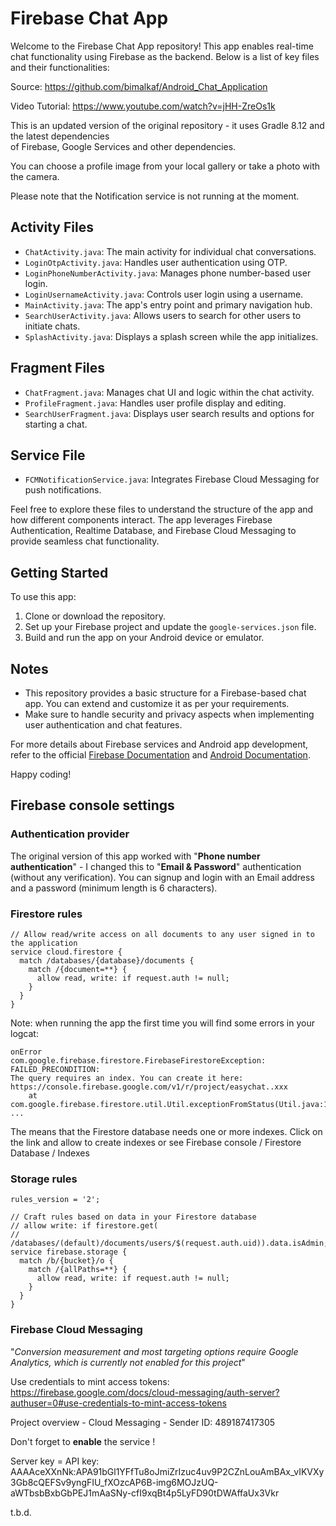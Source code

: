 # Firebase Chat App

Welcome to the Firebase Chat App repository! This app enables real-time chat functionality using Firebase as the backend. Below is a list of key files and their functionalities:

Source: https://github.com/bimalkaf/Android_Chat_Application

Video Tutorial: https://www.youtube.com/watch?v=jHH-ZreOs1k

This is an updated version of the original repository - it uses Gradle 8.12 and the latest dependencies  
of Firebase, Google Services and other dependencies.

You can choose a profile image from your local gallery or take a photo with the camera.

Please note that the Notification service is not running at the moment.

## Activity Files

- `ChatActivity.java`: The main activity for individual chat conversations.
- `LoginOtpActivity.java`: Handles user authentication using OTP.
- `LoginPhoneNumberActivity.java`: Manages phone number-based user login.
- `LoginUsernameActivity.java`: Controls user login using a username.
- `MainActivity.java`: The app's entry point and primary navigation hub.
- `SearchUserActivity.java`: Allows users to search for other users to initiate chats.
- `SplashActivity.java`: Displays a splash screen while the app initializes.

## Fragment Files

- `ChatFragment.java`: Manages chat UI and logic within the chat activity.
- `ProfileFragment.java`: Handles user profile display and editing.
- `SearchUserFragment.java`: Displays user search results and options for starting a chat.

## Service File

- `FCMNotificationService.java`: Integrates Firebase Cloud Messaging for push notifications.

Feel free to explore these files to understand the structure of the app and how different components interact. The app leverages Firebase Authentication, Realtime Database, and Firebase Cloud Messaging to provide seamless chat functionality.

## Getting Started

To use this app:

1. Clone or download the repository.
2. Set up your Firebase project and update the `google-services.json` file.
3. Build and run the app on your Android device or emulator.

## Notes

- This repository provides a basic structure for a Firebase-based chat app. You can extend and customize it as per your requirements.
- Make sure to handle security and privacy aspects when implementing user authentication and chat features.

For more details about Firebase services and Android app development, refer to the official [Firebase Documentation](https://firebase.google.com/docs) and [Android Documentation](https://developer.android.com/docs).

Happy coding!

## Firebase console settings

### Authentication provider

The original version of this app worked with "**Phone number authentication**" - I changed this to 
"**Email & Password**" authentication (without any verification). You can signup and login with an 
Email address and a password (minimum length is 6 characters). 

### Firestore rules

```plaintext
// Allow read/write access on all documents to any user signed in to the application
service cloud.firestore {
  match /databases/{database}/documents {
    match /{document=**} {
      allow read, write: if request.auth != null;
    }
  }
}
```

Note: when running the app the first time you will find some errors in your logcat:
```plaintext
onError
com.google.firebase.firestore.FirebaseFirestoreException: FAILED_PRECONDITION: 
The query requires an index. You can create it here: 
https://console.firebase.google.com/v1/r/project/easychat..xxx
	at com.google.firebase.firestore.util.Util.exceptionFromStatus(Util.java:113)
...
```
The means that the Firestore database needs one or more indexes. Click on the link and allow to 
create indexes or see Firebase console / Firestore Database / Indexes

### Storage rules

```plaintext
rules_version = '2';

// Craft rules based on data in your Firestore database
// allow write: if firestore.get(
//    /databases/(default)/documents/users/$(request.auth.uid)).data.isAdmin;
service firebase.storage {
  match /b/{bucket}/o {
    match /{allPaths=**} {
      allow read, write: if request.auth != null;
    }
  }
}
```

### Firebase Cloud Messaging

"*Conversion measurement and most targeting options require Google Analytics, 
which is currently not enabled for this project*"

Use credentials to mint access tokens: https://firebase.google.com/docs/cloud-messaging/auth-server?authuser=0#use-credentials-to-mint-access-tokens

Project overview - Cloud Messaging - Sender ID: 489187417305

Don't forget to **enable** the service !

Server key = API key: AAAAceXXnNk:APA91bGl1YFfTu8oJmiZrIzuc4uv9P2CZnLouAmBAx_vIKVXy3Gb8cQEFSv9yngFIU_fXOzcAP6B-img6MOJzUQ-aWTbsbBxbGbPEJ1mAaSNy-cfI9xqBt4p5LyFD90tDWAffaUx3Vkr

t.b.d.
